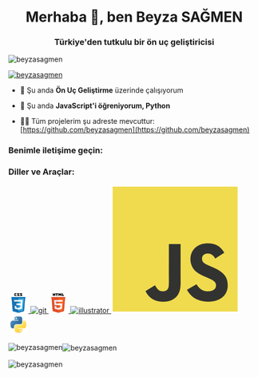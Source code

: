 <h1 align="center">Merhaba 👋, ben Beyza SAĞMEN</h1>
<h3 align="center">Türkiye'den tutkulu bir ön uç geliştiricisi</h3>

<p align="left"> <img src="https://komarev.com/ghpvc/?username=beyzasagmen&label=Profile%20views&color=0e75b6&style=flat" alt="beyzasagmen" /> </p>

<p align="left"> <a href="https://github.com/ryo-ma/github-profile-trophy"><img src="https://github-profile-trophy.vercel.app/?username=beyzasagmen" alt="beyzasagmen" /></a> </p>

- 🔭 Şu anda **Ön Uç Geliştirme** üzerinde çalışıyorum

- 🌱 Şu anda **JavaScript'i öğreniyorum, Python**

- 👨‍💻 Tüm projelerim şu adreste mevcuttur: [https://github.com/beyzasagmen](https://github.com/beyzasagmen)

<h3 align="left">Benimle iletişime geçin:</h3>
<p align="left">
</p>

<h3 align="left">Diller ve Araçlar:</h3>
<p align="left"> <a href="https://www.w3schools.com/css/" target="_blank" rel="noreferrer"> <img src="https://raw.githubusercontent.com/devicons/devicon/master/icons/css3/css3-original-wordmark.svg" alt="css3" width="40" height="40"/> </a> <a href="https://git-scm.com/" target="_blank" rel="noreferrer"> <img src="https://www.vectorlogo.zone/logos/git-scm/git-scm-icon.svg" alt="git" width="40" height="40"/> </a> <a href="https://www.w3.org/html/" target="_blank" rel="noreferrer"> <img src="https://raw.githubusercontent.com/devicons/devicon/master/icons/html5/html5-original-wordmark.svg" alt="html5" width="40" height="40"/> </a> <a href="https://www.adobe.com/tr/urunler/illustrator.html" target="_blank" rel="noreferrer"> <img src="https://www.vectorlogo.zone/logos/adobe_illustrator/adobe_illustrator-icon.svg" alt="illustrator" width="40" yükseklik="40"/> </a> <a href="https://developer.mozilla.org/tr-TR/dokümanlar/Web/JavaScript" target="_blank" rel="noreferrer"> <img src="https://raw.githubusercontent.com/devicons/devicon/master/icons/javascript/javascript-original.svg" alt="javascript" genişlik="40" yükseklik="40"/> </a> <a href="https://www.python.org" target="_blank" rel="noreferrer"> <img src="https://raw.githubusercontent.com/devicons/devicon/master/icons/python/python-original.svg" alt="python" width="40" height="40"/> </a> </p>

<p><img align="left" src="https://github-readme-stats.vercel.app/api/top-langs?username=beyzasagmen&show_icons=true&locale=tr&layout=compact" alt="beyzasagmen" /></p>

<p> <img align="center" src="https://github-readme-stats.vercel.app/api?username=beyzasagmen&show_icons=true&locale=tr" alt="beyzasagmen" /></p>

<p><img align="center" src="https://github-readme-streak-stats.herokuapp.com/?user=beyzasagmen&" alt="beyzasagmen" /></p>

